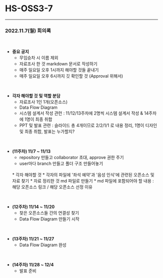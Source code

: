 # HS-OSS3-7
---
<h3>2022.11.7(월) 회의록</h3>
<br>

* __중요 공지__
    * 무임승차 시 이름 제외
    * 자료조사 한 것 markdown 문서로 작성하기
    * 매주 일요일 오후 1시까지 해야할 것들 끝내기
    * 매주 일요일 오후 6시까지 깃 확인할 것 (Approval 위해서)

<br>

* __각자 해야할 것 및 역할 분담__
    * 자료조사 1인 1개(오픈소스)
    * Data Flow Diagram
    * 시스템 설계서 작성 관런 : 11/12/13주차에 2명씩 시스템 설계서 작성 & 14주차에 1명이 최종 취합
    * PPT 및 발표 관련 : 슬라이드 총 4개이므로 2/2/1/1 로 내용 정리, 1명이 디자인 및 최종 취합, 발표는 누가할지?


<br>

* __(11주차) 11/7 ~ 11/13__
    * repository 만들고 collaborator 초대, approve 권한 주기
    * user마다 branch 만들고 폴더 구조 만들어놓기
    <br>
    * 각자 해야할 것
        * 각자의 파일에 '좌석 예약'과 '음성 인식'에 관련된 오픈소스 및 자료 찾기
        * 자료 정리한 것 md 파일로 만들기
        * md 파일에 포함되어야 할 내용 : 해당 오픈소스 링크 / 해당 오픈소스 선정 이유
<br>

* __(12주차) 11/14 ~ 11/20__
    * 찾은 오픈소스들 간의 연결성 찾기
    * Data Flow Diagram 만들기 시작
<br>

* __(13주차) 11/21 ~ 11/27__
    * Data Flow Diagram 완성
<br>

* __(14주차) 11/28 ~ 12/4__
    * 발표 준비

<br>